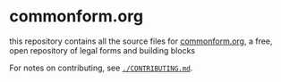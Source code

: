 # commonform.org

this repository contains all the source files for [commonform.org](https://commonform.org), a free, open repository of legal forms and building blocks

For notes on contributing, see [`./CONTRIBUTING.md`](./CONTRIBUTING.md).
